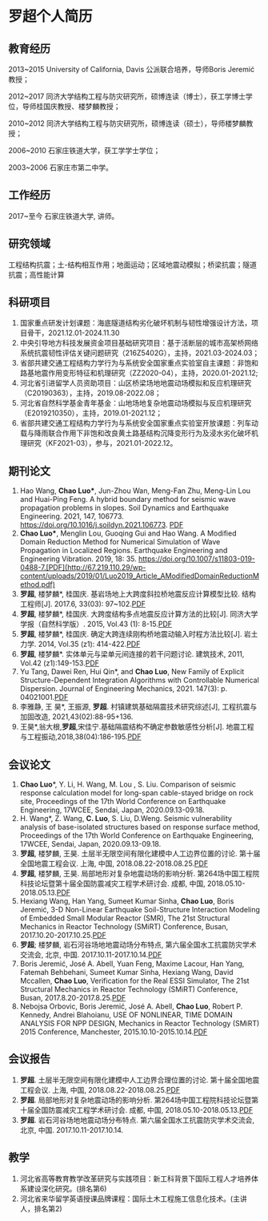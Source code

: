 # 罗超个人简历

## 教育经历

2013~2015  University of California, Davis 公派联合培养，导师Boris Jeremić教授；

2012~2017  同济大学结构工程与防灾研究所，硕博连读（博士），获工学博士学位，导师桂国庆教授、楼梦麟教授；

2010~2012  同济大学结构工程与防灾研究所，硕博连读（硕士），导师楼梦麟教授；

2006~2010  石家庄铁道大学，获工学学士学位；

2003~2006  石家庄市第二中学。

## 工作经历

2017~至今  石家庄铁道大学, 讲师。

## 研究领域

工程结构抗震；土-结构相互作用；地面运动；区域地震动模拟；桥梁抗震；隧道抗震；高性能计算

## 科研项目

1. 国家重点研发计划课题：海底隧道结构劣化破坏机制与韧性增强设计方法，项目骨干，2021.12.01-2024.11.30
2. 中央引导地方科技发展资金项目基础研究项目：基于活断层的城市高架桥网络系统抗震韧性评估关键问题研究（216Z5402G），主持，2021.03-2024.03；
3. 省部共建交通工程结构力学行为与系统安全国家重点实验室自主课题：非饱和路基地震作用变形特征和机理研究（ZZ2020-04），主持，2020.01-2021.12;
4. 河北省引进留学人员资助项目：山区桥梁场地地震动场模拟和反应机理研究（C20190363），主持，2019.08-2022.08；
5. 河北省自然科学基金青年基金：山地场地复杂地震动场模拟与反应机理研究（E2019210350），主持，2019.01-2021.12；
6. 省部共建交通工程结构力学行为与系统安全国家重点实验室开放课题：列车动载与降雨联合作用下非饱和改良黄土路基结构沉降变形行为及浸水劣化破坏机理研究（KF2021-03），参与，2021.01-2022.12。

## 期刊论文
1. Hao Wang, **Chao Luo\***, Jun-Zhou Wan, Meng-Fan Zhu, Meng-Lin Lou and Huai-Ping Feng. A hybrid boundary method for seismic wave propagation problems in slopes. Soil Dynamics and Earthquake Engineering. 2021, 147, 106773. https://doi.org/10.1016/j.soildyn.2021.106773. [PDF](http://67.219.110.29/wp-content/uploads/1619/37/1-s2.0-S0267726121001950-main.pdf)
2. **Chao Luo\***, Menglin Lou, Guoqing Gui and Hao Wang. A Modified Domain Reduction Method for Numerical Simulation of Wave Propagation in Localized Regions. Earthquake Engineering and Engineering Vibration. 2019, 18: 35. https://doi.org/10.1007/s11803-019-0488-7.[PDF](http://67.219.110.29/wp-content/uploads/2019/01/Luo2019_Article_AModifiedDomainReductionMethod.pdf)
3. **罗超**, 楼梦麟*, 桂国庆. 基岩场地上大跨度斜拉桥地震反应计算模型比较. 结构工程师[J]. 2017.6, 33(03): 97~102.[PDF](http://67.219.110.29/wp-content/uploads/2018/07/基岩场地上大跨度斜拉桥地震反应计算模型比较_罗超.pdf)
4. **罗超**, 楼梦麟*, 桂国庆. 大跨度结构多点地震反应计算方法的比较[J]. 同济大学学报（自然科学版）. 2015, Vol.43 (1): 8-15.[PDF](http://67.219.110.29/wp-content/uploads/2018/07/大跨度结构多点地震反应计算方法的比较_罗超.pdf)
5. **罗超**, 楼梦麟*, 桂国庆. 确定大跨连续刚构桥地震动输入时程方法比较[J]. 岩土力学. 2014, Vol.35 (z1): 414-422.[PDF](http://67.219.110.29/wp-content/uploads/2018/07/确定大跨连续刚构桥地震动输入时程方法比较_罗超.pdf)
6. **罗超**, 楼梦麟*. 实体单元与梁单元间连接的若干问题讨论. 建筑技术, 2011, Vol.42 (z1):149-153.[PDF](http://67.219.110.29/wp-content/uploads/2018/07/实体单元与梁单元间连接的若干问题讨论.pdf)
7. Yu Tang, Dawei Ren, Hui Qin*, and **Chao Luo**, New Family of Explicit Structure-Dependent Integration Algorithms with Controllable Numerical Dispersion. Journal of Engineering Mechanics, 2021. 147(3): p. 04021001.[PDF](http:/67.219.110.29/wp-content/uploads/1609/39/J-2020-JEM_TL_phiTang.pdf)
8. 李雅静, 王 昊*, 王振源, **罗超**. 村镇建筑基础隔震技术研究综述[J], 工程抗震与加固改造, 2021,43(02):88-95+136.
9. 王昊*,翁大根,**罗超**,宋佳宁.基础隔震结构不确定参数敏感性分析[J]. 地震工程与工程振动,2018,38(04):186-195.[PDF](http://67.219.110.29/wp-content/uploads/2019/09/unnamed-file.pdf)

## 会议论文
1. **Chao Luo***, Y. Li, H. Wang, M. Lou , S. Liu. Comparison of seismic response calculation model for long-span cable-stayed bridge on rock site, Proceedings of the 17th World Conference on Earthquake Engineering, 17WCEE, Sendai, Japan, 2020.09.13-09.18.
2. H. Wang*, Z. Wang, **C. Luo**, S. Liu, D.Weng. Seismic vulnerability analysis of base-isolated structures based on response surface method, Proceedings of the 17th World Conference on Earthquake Engineering, 17WCEE, Sendai, Japan, 2020.09.13-09.18.
3. **罗超**, 楼梦麟, 王昊. 土层半无限空间有限化建模中人工边界位置的讨论. 第十届全国地震工程会议. 上海, 中国, 2018.08.22-2018.08.25.[PDF](http://67.219.110.29//wp-content/uploads/2019/02/148-土层半无限空间有限化建模中人工边界位置的讨论.pdf)
4. **罗超**, 楼梦麟, 王昊. 局部地形对复杂地震动场的影响分析. 第264场中国工程院科技论坛暨第十届全国防震减灾工程学术研讨会. 成都, 中国, 2018.05.10-2018.05.13.[PDF](http://67.219.110.29//wp-content/uploads/2018/07/EDRE322-局部地形对复杂地震动场的影响分析.pdf)
5. Hexiang Wang, Han Yang, Sumeet Kumar Sinha, **Chao Luo**, Boris Jeremić, 3-D Non-Linear Earthquake Soil-Structure Interaction Modeling of Embedded Small Modular Reactor (SMR), The 21st Structural Mechanics in Reactor Technology (SMiRT) Conference, Busan, 2017.10.20-2017.10.25.[PDF](http://67.219.110.29//wp-content/uploads/2018/07/3-D-Non-Linear-Earthquake-Soil-Structure-Interaction-Modeling-of-Embedded-Small-Modular-Reactor-SMR.pdf)
6. **罗超**; 楼梦麟, 岩石河谷场地地震动场分布特点, 第六届全国水工抗震防灾学术交流会, 北京, 中国. 2017.10.11-2017.10.14.[PDF](http://67.219.110.29//wp-content/uploads/2018/07/岩石河谷场地地震动场分布特点.pdf)
7. Boris Jeremić, José A. Abell, Yuan Feng, Maxime Lacour, Han Yang, Fatemah Behbehani, Sumeet Kumar Sinha, Hexiang Wang, David Mccallen, **Chao Luo**, Verification for the Real ESSI Simulator, The 21st Structural Mechanics in Reactor Technology (SMiRT) Conference, Busan, 2017.8.20-2017.8.25.[PDF](http://67.219.110.29//wp-content/uploads/2018/07/Verification-for-the-Real-ESSI-Simulator.pdf)
8. Nebojsa Orbovic, Boris Jeremić, José A. Abell, **Chao Luo**, Robert P. Kennedy, Andrei Blahoianu, USE OF NONLINEAR, TIME DOMAIN ANALYSIS FOR NPP DESIGN, Mechanics in Reactor Technology (SMiRT) 2015 Conference, Manchester, 2015.10.10-2015.10.14.[PDF](http://67.219.110.29//wp-content/uploads/2018/07/USE-OF-NONLINEAR-TIME-DOMAIN-ANALYSIS-FOR-NPP-DESIGN.pdf)

## 会议报告
1. **罗超**. 土层半无限空间有限化建模中人工边界合理位置的讨论. 第十届全国地震工程会议. 上海, 中国, 2018.08.22-2018.08.25.[PDF](http://67.219.110.29//wp-content/uploads/2019/02/罗超-第十届全国地震工程会议-报告.pdf)
2. **罗超**. 局部地形对复杂地震动场的影响分析. 第264场中国工程院科技论坛暨第十届全国防震减灾工程学术研讨会. 成都, 中国, 2018.05.10-2018.05.13.[PDF](http://67.219.110.29//wp-content/uploads/2018/07/局部地形对复杂地震动场的影响分析.pdf)
3. **罗超**. 岩石河谷场地地震动场分布特点. 第六届全国水工抗震防灾学术交流会, 北京, 中国. 2017.10.11-2017.10.14.

## 教学
1. 河北省高等教育教学改革研究与实践项目：新工科背景下国际工程人才培养体系建设深化研究。(排名第6)
2. 河北省来华留学英语授课品牌课程：国际土木工程施工信息化技术。(主讲人，排名第2)


